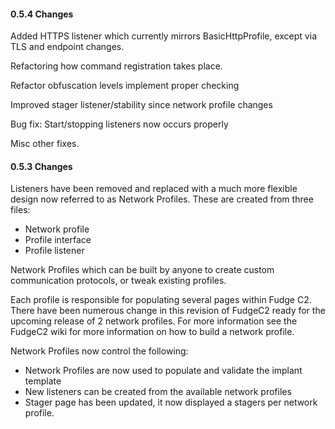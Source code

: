 #### 0.5.4 Changes

Added HTTPS listener which currently mirrors BasicHttpProfile, except via TLS and endpoint changes.

Refactoring how command registration takes place.

Refactor obfuscation levels implement proper checking

Improved stager listener/stability since network profile changes

Bug fix: Start/stopping listeners now occurs properly

Misc other fixes.


#### 0.5.3 Changes
Listeners have been removed and replaced with a much more flexible design now referred to as Network Profiles. These are created from three files:
 - Network profile
 - Profile interface
 - Profile listener

Network Profiles which can be built by anyone to create custom communication protocols, or tweak existing profiles.

Each profile is responsible for populating several pages within Fudge C2. There have been numerous change in this revision of FudgeC2 ready for the upcoming release of 2 network profiles. For more information see the FudgeC2 wiki for more information on how to build a network profile.

Network Profiles now control the following:
 - Network Profiles are now used to populate and validate the implant template
 - New listeners can be created from the available network profiles
 - Stager page has been updated, it now displayed a stagers per network profile.